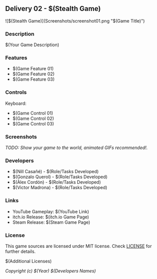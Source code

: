 ## Delivery 02 - $(Stealth Game)

![$(Stealth Game)](Screenshots/screenshot01.png "$(Game Title)")

### Description

$(Your Game Description)

### Features

 - $(Game Feature 01)
 - $(Game Feature 02)
 - $(Game Feature 03)

### Controls

Keyboard:
 - $(Game Control 01)
 - $(Game Control 02)
 - $(Game Control 03)

### Screenshots

_TODO: Show your game to the world, animated GIFs recommended!._

### Developers

 - $(Nill Casañé) - $(Role/Tasks Developed)
 - $(Gonzalo Querol) - $(Role/Tasks Developed)
 - $(Àlex Cordón) - $(Role/Tasks Developed)
 - $(Victor Madrona) - $(Role/Tasks Developed)

### Links

 - YouTube Gameplay: $(YouTube Link)
 - itch.io Release: $(itch.io Game Page)
 - Steam Release: $(Steam Game Page)

### License

This game sources are licensed under MIT license. Check [LICENSE](LICENSE) for further details.

$(Additional Licenses)

*Copyright (c) $(Year) $(Developers Names)*
